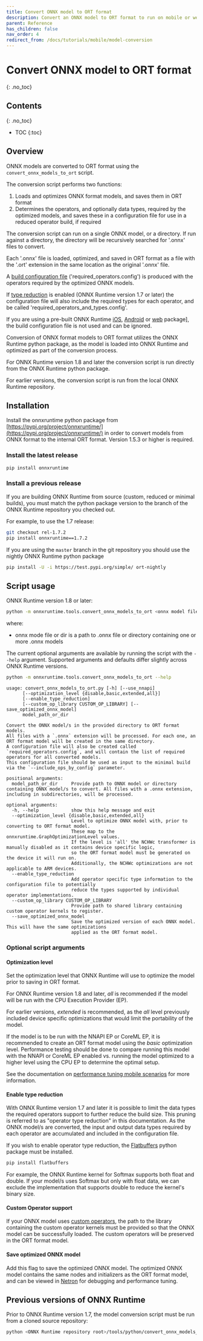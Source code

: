 ```yaml
---
title: Convert ONNX model to ORT format
description: Convert an ONNX model to ORT format to run on mobile or web
parent: Reference
has_children: false
nav_order: 4
redirect_from: /docs/tutorials/mobile/model-conversion
---
```


# Convert ONNX model to ORT format
{: .no_toc}

## Contents
{: .no_toc}

* TOC
{:toc}

## Overview

ONNX models are converted to ORT format using the `convert_onnx_models_to_ort` script.

The conversion script performs two functions:

  1. Loads and optimizes ONNX format models, and saves them in ORT format
  2. Determines the operators, and optionally data types, required by the optimized models, and saves these in a configuration file for use in a reduced operator build, if required

The conversion script can run on a single ONNX model, or a directory. If run against a directory, the directory will be recursively searched for '.onnx' files to convert.

Each '.onnx' file is loaded, optimized, and saved in ORT format as a file with the '.ort' extension in the same location as the original '.onnx' file.

A [build configuration file](reduced-operator-config-file.md) ('required_operators.config') is produced with the operators required by the optimized ONNX models.

If [type reduction](#enable-type-reduction) is enabled (ONNX Runtime version 1.7 or later) the configuration file will also include the required types for each operator, and be called 'required_operators_and_types.config'.

If you are using a pre-built ONNX Runtime [iOS](../install.md#install-on-ios), [Android](../install.md#install-on-android) or [web](../install.md#web) package], the build configuration file is not used and can be ignored.

Conversion of ONNX format models to ORT format utilizes the ONNX Runtime python package, as the model is loaded into ONNX Runtime and optimized as part of the conversion process.

For ONNX Runtime version 1.8 and later the conversion script is run directly from the ONNX Runtime python package.

For earlier versions, the conversion script is run from the local ONNX Runtime repository.

## Installation

Install the onnxruntime python package from [https://pypi.org/project/onnxruntime/](https://pypi.org/project/onnxruntime/) in order to convert models from ONNX format to the internal ORT format. Version 1.5.3 or higher is required.

### Install the latest release

```bash
pip install onnxruntime
```

### Install a previous release

If you are building ONNX Runtime from source (custom, reduced or minimal builds), you must match the python package version to the branch of the ONNX Runtime repository you checked out.

For example, to use the 1.7 release:

```bash
git checkout rel-1.7.2
pip install onnxruntime==1.7.2
```

If you are using the `master` branch in the git repository you should use the nightly ONNX Runtime python package

```bash
pip install -U -i https://test.pypi.org/simple/ ort-nightly
```

## Script usage

ONNX Runtime version 1.8 or later:

```bash
python -m onnxruntime.tools.convert_onnx_models_to_ort <onnx model file or dir>
```

where:

* onnx mode file or dir is a path to .onnx file or directory containing one or more .onnx models

The current optional arguments are available by running the script with the `--help` argument.
Supported arguments and defaults differ slightly across ONNX Runtime versions.

```bash
python -m onnxruntime.tools.convert_onnx_models_to_ort --help
```

```output
usage: convert_onnx_models_to_ort.py [-h] [--use_nnapi]
      [--optimization_level {disable,basic,extended,all}]
      [--enable_type_reduction]
      [--custom_op_library CUSTOM_OP_LIBRARY] [--save_optimized_onnx_model]
      model_path_or_dir

Convert the ONNX model/s in the provided directory to ORT format models. 
All files with a `.onnx` extension will be processed. For each one, an ORT format model will be created in the same directory. 
A configuration file will also be created called `required_operators.config`, and will contain the list of required operators for all converted models. 
This configuration file should be used as input to the minimal build via the `--include_ops_by_config` parameter.

positional arguments:
  model_path_or_dir     Provide path to ONNX model or directory containing ONNX model/s to convert. All files with a .onnx extension, including in subdirectories, will be processed.

optional arguments:
  -h, --help            show this help message and exit
  --optimization_level {disable,basic,extended,all}
                        Level to optimize ONNX model with, prior to converting to ORT format model. 
                        These map to the onnxruntime.GraphOptimizationLevel values. 
                        If the level is 'all' the NCHWc transformer is manually disabled as it contains device specific logic, 
                        so the ORT format model must be generated on the device it will run on. 
                        Additionally, the NCHWc optimizations are not applicable to ARM devices.
  --enable_type_reduction
                        Add operator specific type information to the configuration file to potentially 
                        reduce the types supported by individual operator implementations.
  --custom_op_library CUSTOM_OP_LIBRARY
                        Provide path to shared library containing custom operator kernels to register.
  --save_optimized_onnx_model
                        Save the optimized version of each ONNX model. This will have the same optimizations 
                        applied as the ORT format model.
```

### Optional script arguments

#### Optimization level

Set the optimization level that ONNX Runtime will use to optimize the model prior to saving in ORT format.

For ONNX Runtime version 1.8 and later, *all* is recommended if the model will be run with the CPU Execution Provider (EP).

For earlier versions, *extended* is recommended, as the *all* level previously included device specific optimizations that would limit the portability of the model.

If the model is to be run with the NNAPI EP or CoreML EP, it is recommended to create an ORT format model using the *basic* optimization level. Performance testing should be done to compare running this model with the NNAPI or CoreML EP enabled vs. running the model optimized to a higher level using the CPU EP to determine the optimal setup.

See the documentation on [performance tuning mobile scenarios](../../performance/mobile-performance-tuning.md) for more information.

#### Enable type reduction

With ONNX Runtime version 1.7 and later it is possible to limit the data types the required operators support to further reduce the build size. This pruning is referred to as "operator type reduction" in this documentation. As the ONNX model/s are converted, the input and output data types required by each operator are accumulated and included in the configuration file.

If you wish to enable operator type reduction, the [Flatbuffers](https://google.github.io/flatbuffers/) python package must be installed.

```bash
pip install flatbuffers
```

For example, the ONNX Runtime kernel for Softmax supports both float and double. If your model/s uses Softmax but only with float data, we can exclude the implementation that supports double to reduce the kernel's binary size.

#### Custom Operator support

If your ONNX model uses [custom operators](../../reference/operators/add-custom-op.md), the path to the library containing the custom operator kernels must be provided so that the ONNX model can be successfully loaded. The custom operators will be preserved in the ORT format model.

#### Save optimized ONNX model

Add this flag to save the optimized ONNX model. The optimized ONNX model contains the same nodes and initializers as the ORT format model, and can be viewed in [Netron](https://netron.app/) for debugging and performance tuning.

## Previous versions of ONNX Runtime

Prior to ONNX Runtime version 1.7, the model conversion script must be run from a cloned source repository:

```bash
python <ONNX Runtime repository root>/tools/python/convert_onnx_models_to_ort.py <onnx model file or dir>
```
